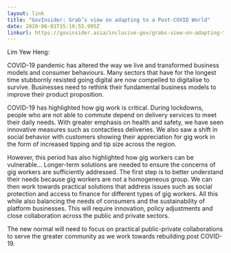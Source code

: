 ```yaml
---
layout: link
title: "GovInsider: Grab’s view on adapting to a Post-COVID World"
date: 2020-06-01T15:19:55.995Z
linkurl: https://govinsider.asia/inclusive-gov/grabs-view-on-adapting-to-a-post-covid-world/
---
```

Lim Yew Heng:

COVID-19 pandemic has altered the way we live and transformed business models and consumer behaviours. Many sectors that have for the longest time stubbornly resisted going digital are now compelled to digitalise to survive. Businesses need to rethink their fundamental business models to improve their product proposition. 

COVID-19 has highlighted how gig work is critical. During lockdowns, people who are not able to commute depend on delivery services to meet their daily needs. With greater emphasis on health and safety, we have seen innovative measures such as contactless deliveries. We also saw a shift in social behavior with customers showing their appreciation for gig work in the form of increased tipping and tip size across the region.

However, this period has also highlighted how gig workers can be vulnerable... Longer-term solutions are needed to ensure the concerns of gig workers are sufficiently addressed. The first step is to better understand their needs because gig workers are not a homogeneous group. We can then work towards practical solutions that address issues such as social protection and access to finance for different types of gig workers. All this while also balancing the needs of consumers and the sustainability of platform businesses. This will require innovation, policy adjustments and close collaboration across the public and private sectors. 

The new normal will need to focus on practical public-private collaborations to serve the greater community as we work towards rebuilding post COVID-19.
